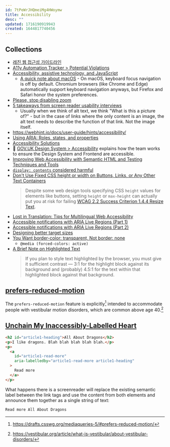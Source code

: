 ```yaml
---
id: 7tPeWrJHQmeiMg4HWoymw
title: Accessibility
desc: ""
updated: 1716190919943
created: 1644817740456
---
```


## Collections

- [레진 웹 접근성 가이드라인](https://github.com/lezhin/accessibility)
- [A11y Automation Tracker > Potential Violations](https://a11y-automation.dev/violations)
- [Accessibility, assistive technology, and JavaScript](https://gomakethings.com/accessibility-assistive-technology-and-javascript/)
  - [A quick note about macOS](https://gomakethings.com/accessibility-assistive-technology-and-javascript/#a-quick-note-about-macos) - On macOS, keyboard focus navigation is off by default. Chromium browsers (like Chrome and Edge) automatically support keyboard navigation anyways, but Firefox and Safari honor the system preferences.
- [Please, stop disabling zoom](https://www.matuzo.at/blog/2022/please-stop-disabling-zoom/)
- [5 takeaways from screen reader usability interviews](https://jessbudd.com/blog/screen-reader-usability-testing-observations/)
  - Usually when we think of alt text, we think "What is this a picture of?" - but in the case of links where the only content is an image, the alt text needs to describe the function of that link. Not the image itself.
- https://webhint.io/docs/user-guide/hints/accessibility/
- [Using ARIA: Roles, states, and properties](https://developer.mozilla.org/en-US/docs/Web/Accessibility/ARIA/ARIA_Techniques)
- [Accessibility Solutions](https://a11y-solutions.stevenwoodson.com/)
- 👑 [GOV.UK Design System > Accessibility](https://design-system.service.gov.uk/accessibility/) explains how the team works to ensure the Design System and Frontend are accessible.
- [Improving Web Accessibility with Semantic HTML and Testing Techniques and Tools](https://www.infoq.com/news/2023/04/web-accessibility/)
- [`display: contents` considered harmful](https://ericwbailey.website/published/display-contents-considered-harmful/)
- [Don't Use Fixed CSS height or width on Buttons, Links, or Any Other Text Containers](https://ashleemboyer.com/blog/don-t-use-fixed-css-height-or-width-on-text-containers)
  > Despite some web design tools specifying CSS `height` values for elements like buttons, setting `height` or `max-height` can actually put you at risk for failing [WCAG 2.2 Success Criterion 1.4.4 Resize Text](https://www.w3.org/TR/WCAG22/#resize-text).
- [Lost in Translation: Tips for Multilingual Web Accessibility](https://benmyers.dev/blog/multilingual-web-accessibility/)
- [Accessible notifications with ARIA Live Regions (Part 1)](https://www.sarasoueidan.com/blog/accessible-notifications-with-aria-live-regions-part-1/)
- [Accessible notifications with ARIA Live Regions (Part 2)](https://www.sarasoueidan.com/blog/accessible-notifications-with-aria-live-regions-part-2/)
- [Designing better target sizes](https://ishadeed.com/article/target-size/)
- [You Want border-color: transparent, Not border: none](https://frontendmasters.com/blog/you-want-border-color-transparent-not-border-none/)
  - `@media (forced-colors: active)`
- [A Brief Note on Highlighted Text](https://adrianroselli.com/2024/05/a-brief-note-on-highlighted-text.html)
  > If you plan to style text highlighted by the browser, you must give it sufficient contrast — 3:1 for the highlight block against its background and (probably) 4.5:1 for the text within that highlighted block against that background.

## [prefers-reduced-motion](https://news.ycombinator.com/item?id=31765773)

The `prefers-reduced-motion` feature is explicitly[^1] intended to accommodate people with vestibular motion disorders, which are common above age 40.[^2]

[^1]: https://drafts.csswg.org/mediaqueries-5/#prefers-reduced-motion/
[^2]: https://vestibular.org/article/what-is-vestibular/about-vestibular-disorders/

## [Unchain My Inaccessibly-Labelled Heart](https://css-tricks.com/unchain-my-inaccessibly-labelled-heart/)

```html
<h2 id="article1-heading">All About Dragons</h2>
<p>I like dragons. Blah blah blah blah blah.</p>
<p>
  <a
    id="article1-read-more"
    aria-labelledby="article1-read-more article1-heading"
  >
    Read more
  </a>
</p>
```

What happens there is a screenreader will replace the existing semantic label between the link tags and use the content from both elements and announce them together as a single string of text:

```html
Read more All About Dragons
```
